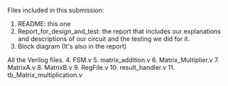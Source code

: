 Files included in this submission:
 1. README: this one
 2. Report_for_design_and_test: the report that includes our explanations and descriptions of our circuit and the testing we did for it.
 3. Block diagram (It's also in the report)

All the Verilog files.
 4. FSM.v
 5. matrix_addition.v
 6. Matrix_Multiplier.v
 7. MatrixA.v
 8. MatrixB.v
 9. RegFile.v
 10. result_handler.v
 11. tb_Matrix_multiplication.v

